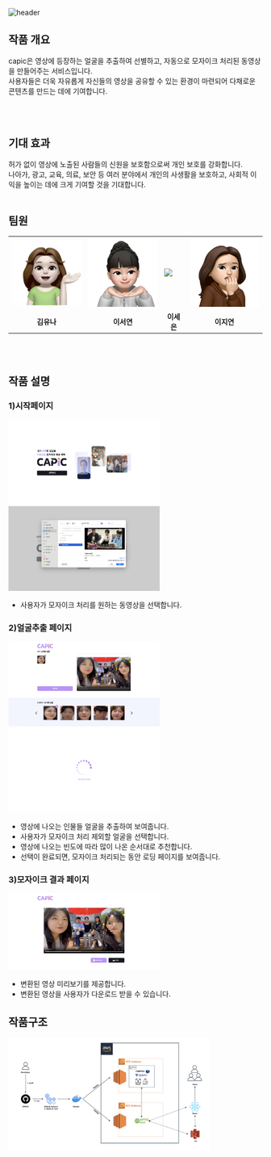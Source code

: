 ![header](https://capsule-render.vercel.app/api?type=waving&color=BF92FB&height=300&section=header&text=capic&fontSize=50&fontColor=FFF&fontAlignY=40&desc=영상%20자동%20모자이크%20서비스&descAlign=80)
<br>

## 작품 개요
capic은 영상에 등장하는 얼굴을 추출하여 선별하고, 자동으로 모자이크 처리된 동영상을 만들어주는 서비스입니다.<br>
사용자들은 더욱 자유롭게 자신들의 영상을 공유할 수 있는 환경이 마련되어 다채로운 콘텐츠를 만드는 데에 기여합니다.

<br><br>

## 기대 효과
허가 없이 영상에 노출된 사람들의 신원을 보호함으로써 개인 보호를 강화합니다. <br>
나아가, 광고, 교육, 의료, 보안 등 여러 분야에서 개인의 사생활을 보호하고, 사회적 이익을 높이는 데에 크게 기여할 것을 기대합니다.
<br><br>

## 팀원
<table>
  <tr> 
    <td><a href="https://github.com/finenana"><img src="https://github.com/Capic2024/capic-react/blob/main/capic/src/profile/yn.jpeg" style="width:150px;"></a></td>
    <td><a href="https://github.com/sycuuui"><img src="https://github.com/Capic2024/capic-react/blob/main/capic/src/profile/sy.jpeg" style="width:150px;"></a></td>
    <td><a href="https://github.com/sengooooo"><img src="https://github.com/MutsaMarket/MutsaMarket-apk/assets/77336664/67df1c19-c0e0-490a-afa8-b8cf97e9bc40" style="width:150px;"></a></td>
    <td><a href="https://github.com/ljy6712"><img src="https://github.com/Capic2024/capic-react/blob/main/capic/src/profile/jy.png" style="width:150px;"></a></td>
    
  </tr>
  <tr> 
    <td align='center'><strong>김유나</strong></td> 
    <td align='center'><strong>이서연</strong></td> 
    <td align='center'><strong>이세은</strong></td> 
    <td align='center'><strong>이지연</strong></td> 
  </tr>
</table>
<br><br>

## 작품 설명
### 1)시작페이지
<p float="left">
  <img src="https://github.com/Capic2024/capic-react/blob/main/capic/src/profile/start.png" width="300" />
  <img src="https://github.com/Capic2024/capic-react/blob/main/capic/src/profile/file.png" width="300" />
</p>

* 사용자가 모자이크 처리를 원하는 동영상을 선택합니다.

### 2)얼굴추출 페이지
<p float="left">
  <img src="https://github.com/Capic2024/capic-react/blob/main/capic/src/profile/before.png" width="300" />
  <img src="https://github.com/Capic2024/capic-react/blob/main/capic/src/profile/mosaicloading.png" width="300" />
</p>

* 영상에 나오는 인물들 얼굴을 추출하여 보여줍니다.
* 사용자가 모자이크 처리 제외할 얼굴을 선택합니다.
* 영상에 나오는 빈도에 따라 많이 나온 순서대로 추천합니다.
* 선택이 완료되면, 모자이크 처리되는 동안 로딩 페이지를 보여줍니다.

### 3)모자이크 결과 페이지
<p float="left">
  <img src="https://github.com/Capic2024/capic-react/blob/main/capic/src/profile/after.png" width="300" />
</p>

* 변환된 영상 미리보기를 제공합니다.
* 변환된 영상을 사용자가 다운로드 받을 수 있습니다.

## 작품구조
<p float="left">
  <img src="https://github.com/Capic2024/capic-react/blob/main/capic/src/profile/architecture.jpeg" width="400" />
</p>
